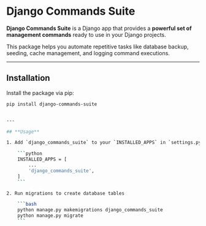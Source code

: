 # Django Commands Suite

**Django Commands Suite** is a Django app that provides a **powerful set of management commands** ready to use in your Django projects.

This package helps you automate repetitive tasks like database backup, seeding, cache management, and logging command executions.

---

## **Installation**

Install the package via pip:

```bash
pip install django-commands-suite


---

## **Usage**

1. Add `django_commands_suite` to your `INSTALLED_APPS` in `settings.py`:

    ```python
    INSTALLED_APPS = [
        ...
        'django_commands_suite',
    ]
    ```

2. Run migrations to create database tables

    ```bash
    python manage.py makemigrations django_commands_suite
    python manage.py migrate
    ```